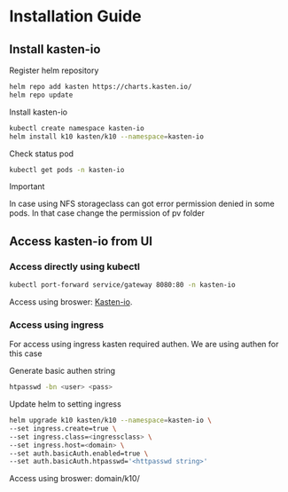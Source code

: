# Installation Guide

## Install kasten-io

Register helm repository

```sh
helm repo add kasten https://charts.kasten.io/
helm repo update
```

Install kasten-io

```sh
kubectl create namespace kasten-io
helm install k10 kasten/k10 --namespace=kasten-io
```

Check status pod

```sh
kubectl get pods -n kasten-io
```

> [!IMPORTANT]  
> In case using NFS storageclass can got error permission denied in some pods. In that case change the permission of pv folder 

## Access kasten-io from UI

### Access directly using kubectl

```sh
kubectl port-forward service/gateway 8080:80 -n kasten-io
```

Access using broswer: [Kasten-io](http://127.0.0.1:8080/k10/).

### Access using ingress

For access using ingress kasten required authen. We are using authen for this case

Generate basic authen string 

```sh
htpasswd -bn <user> <pass>
```

Update helm to setting ingress 

```sh
helm upgrade k10 kasten/k10 --namespace=kasten-io \
--set ingress.create=true \
--set ingress.class=<ingressclass> \
--set ingress.host=<domain> \
--set auth.basicAuth.enabled=true \
--set auth.basicAuth.htpasswd='<httpasswd string>' 
```
Access using broswer: domain/k10/
